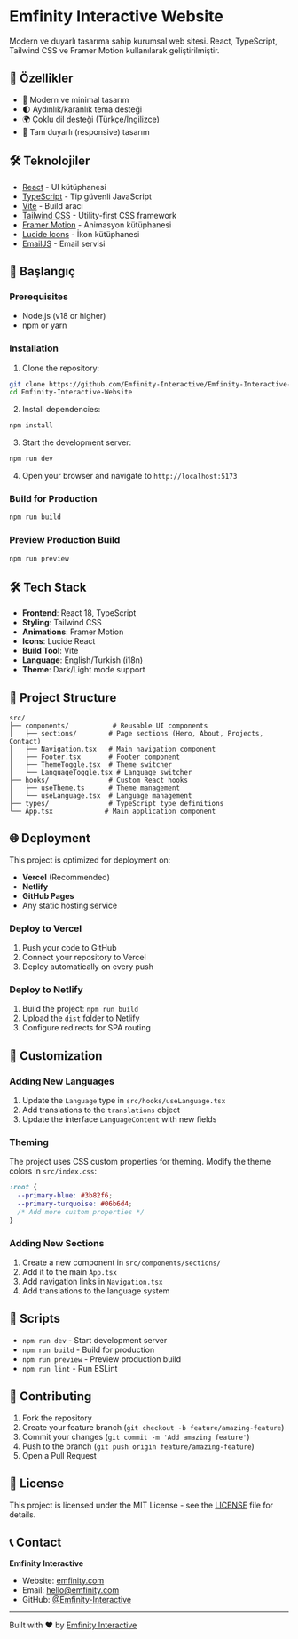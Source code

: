 # Emfinity Interactive Website

Modern ve duyarlı tasarıma sahip kurumsal web sitesi. React, TypeScript, Tailwind CSS ve Framer Motion kullanılarak geliştirilmiştir.

## 🚀 Özellikler

- 🎨 Modern ve minimal tasarım
- 🌓 Aydınlık/karanlık tema desteği
- 🌍 Çoklu dil desteği (Türkçe/İngilizce)
- 📱 Tam duyarlı (responsive) tasarım
## 🛠️ Teknolojiler

- [React](https://reactjs.org/) - UI kütüphanesi
- [TypeScript](https://www.typescriptlang.org/) - Tip güvenli JavaScript
- [Vite](https://vitejs.dev/) - Build aracı
- [Tailwind CSS](https://tailwindcss.com/) - Utility-first CSS framework
- [Framer Motion](https://www.framer.com/motion/) - Animasyon kütüphanesi
- [Lucide Icons](https://lucide.dev/) - İkon kütüphanesi
- [EmailJS](https://www.emailjs.com/) - Email servisi

## 🚀 Başlangıç

### Prerequisites
- Node.js (v18 or higher)
- npm or yarn

### Installation

1. Clone the repository:
```bash
git clone https://github.com/Emfinity-Interactive/Emfinity-Interactive-Website.git
cd Emfinity-Interactive-Website
```

2. Install dependencies:
```bash
npm install
```

3. Start the development server:
```bash
npm run dev
```

4. Open your browser and navigate to `http://localhost:5173`

### Build for Production

```bash
npm run build
```

### Preview Production Build

```bash
npm run preview
```

## 🛠️ Tech Stack

- **Frontend**: React 18, TypeScript
- **Styling**: Tailwind CSS
- **Animations**: Framer Motion
- **Icons**: Lucide React
- **Build Tool**: Vite
- **Language**: English/Turkish (i18n)
- **Theme**: Dark/Light mode support

## 📁 Project Structure

```
src/
├── components/           # Reusable UI components
│   ├── sections/        # Page sections (Hero, About, Projects, Contact)
│   ├── Navigation.tsx   # Main navigation component
│   ├── Footer.tsx       # Footer component
│   ├── ThemeToggle.tsx  # Theme switcher
│   └── LanguageToggle.tsx # Language switcher
├── hooks/               # Custom React hooks
│   ├── useTheme.ts      # Theme management
│   └── useLanguage.tsx  # Language management
├── types/               # TypeScript type definitions
└── App.tsx             # Main application component
```

## 🌐 Deployment

This project is optimized for deployment on:
- **Vercel** (Recommended)
- **Netlify**
- **GitHub Pages**
- Any static hosting service

### Deploy to Vercel

1. Push your code to GitHub
2. Connect your repository to Vercel
3. Deploy automatically on every push

### Deploy to Netlify

1. Build the project: `npm run build`
2. Upload the `dist` folder to Netlify
3. Configure redirects for SPA routing

## 🎨 Customization

### Adding New Languages

1. Update the `Language` type in `src/hooks/useLanguage.tsx`
2. Add translations to the `translations` object
3. Update the interface `LanguageContent` with new fields

### Theming

The project uses CSS custom properties for theming. Modify the theme colors in `src/index.css`:

```css
:root {
  --primary-blue: #3b82f6;
  --primary-turquoise: #06b6d4;
  /* Add more custom properties */
}
```

### Adding New Sections

1. Create a new component in `src/components/sections/`
2. Add it to the main `App.tsx`
3. Add navigation links in `Navigation.tsx`
4. Add translations to the language system

## 📝 Scripts

- `npm run dev` - Start development server
- `npm run build` - Build for production
- `npm run preview` - Preview production build
- `npm run lint` - Run ESLint

## 🤝 Contributing

1. Fork the repository
2. Create your feature branch (`git checkout -b feature/amazing-feature`)
3. Commit your changes (`git commit -m 'Add amazing feature'`)
4. Push to the branch (`git push origin feature/amazing-feature`)
5. Open a Pull Request

## 📄 License

This project is licensed under the MIT License - see the [LICENSE](LICENSE) file for details.

## 📞 Contact

**Emfinity Interactive**
- Website: [emfinity.com](https://emfinity.com)
- Email: hello@emfinity.com
- GitHub: [@Emfinity-Interactive](https://github.com/Emfinity-Interactive)

---

Built with ❤️ by [Emfinity Interactive](https://github.com/Emfinity-Interactive)
